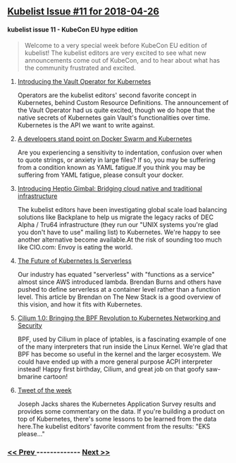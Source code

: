 ## [Kubelist Issue #11 for 2018-04-26](https://kubelist.com/issue/11)

#### kubelist issue 11 - KubeCon EU hype edition

> Welcome to a very special week before KubeCon EU edition of kubelist! The kubelist editors are very excited to see what new announcements come out of KubeCon, and to hear about what has the community frustrated and excited.

1. [Introducing the Vault Operator for Kubernetes](https://coreos.com/blog/introducing-vault-operator-project)

    Operators are the kubelist editors' second favorite concept in Kubernetes, behind Custom Resource Definitions. The announcement of the Vault Operator had us quite excited, though we do hope that the native secrets of Kubernetes gain Vault's functionalities over time. Kubernetes is the API we want to write against.
1. [A developers stand point on Docker Swarm and Kubernetes](https://medium.com/@scottietom/a-developers-stand-point-on-docker-swarm-and-kubernetes-d23beb7b9075)

    Are you experiencing a sensitivity to indentation, confusion over when to quote strings, or anxiety in large files? If so, you may be suffering from a condition known as YAML fatigue.If you think you may be suffering from YAML fatigue, please consult your docker.
1. [Introducing Heptio Gimbal: Bridging cloud native and traditional infrastructure](https://blog.heptio.com/introducing-heptio-gimbal-bridging-cloud-native-and-traditional-infrastructure-9d6224bece5a)

    The kubelist editors have been investigating global scale load balancing solutions like Backplane  to help us migrate the legacy racks of DEC Alpha / Tru64 infrastructure (they run our "UNIX systems you're glad you don't have to use" mailing list) to Kubernetes. We're happy to see another alternative become available.At the risk of sounding too much like CIO.com: Envoy is eating the world.
1. [The Future of Kubernetes Is Serverless](https://thenewstack.io/the-future-of-kubernetes-is-serverless/)

    Our industry has equated "serverless" with "functions as a service" almost since AWS introduced lambda. Brendan Burns and others have pushed to define serverless at a container level rather than a function level. This article by Brendan on The New Stack is a good overview of this vision, and how it fits with Kubernetes. 
1. [Cilium 1.0: Bringing the BPF Revolution to Kubernetes Networking and Security](https://cilium.io/blog/2018/04/24/cilium-10/)

    BPF, used by Cilium in place of iptables, is a fascinating example of one of the many interpreters that run inside the Linux Kernel. We're glad that BPF has become so useful in the kernel and the larger ecosystem. We could have ended up with a more general purpose ACPI interpreter instead! Happy first birthday, Cilium, and great job on that goofy saw-bmarine cartoon!
1. [Tweet of the week](https://twitter.com/asynchio/status/988508906547691520)

    Joseph Jacks shares the Kubernetes Application Survey results and provides some commentary on the data. If you're building a product on top of Kubernetes, there's some lessons to be learned from the data here.The kubelist editors' favorite comment from the results: "EKS please..."

### [ << Prev ](kubelist-10.md) ------------- [ Next >> ](kubelist-12.md)